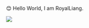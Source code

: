 :blush: Hello World, I am RoyalLiang.

![](https://readme.app.surmon.me/api/render?template_id=github-top-languages&props.username=RoyalLiang&props.theme=dark&props.hideIcon=true&props.legendSize=15)


